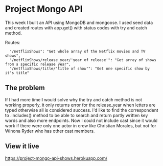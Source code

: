 # Project Mongo API

This week I built an API using MongoDB and mongoose. I used seed data and created routes with app.get() with status codes with try and catch method.

Routes: 
    
      "/netflixShows": "Get whole array of the Netflix movies and TV shows",
      "/netflixShows/release_year/'year of release'": "Get array of shows from a specific release year",
      "/netflixShows/title/'title of show'": "Get one specific show by it's title"
    

## The problem

If I had more time I would solve why the try and catch method is not working properly, it only returns error for the release_year when letters are typed otherwise all is considered success. 
I'd like to find the correspondent to .includes() method to be able to search and return partly written key words and also more endpoints. Now I could not include cast since it would work if there were only one actor in crew like Christian Morales, but not for Winona Ryder who has other cast members.

## View it live
https://project-mongo-api-shows.herokuapp.com/


